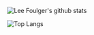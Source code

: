 ![Lee Foulger's github stats](https://github-readme-stats.vercel.app/api/?username=LeeFoulger&include_all_commits=true&show_icons=true&title_color=d00&icon_color=541717&text_color=9f9f9f&bg_color=151515)

![Top Langs](https://github-readme-stats.vercel.app/api/top-langs/?username=LeeFoulger&layout=default&theme=dark&hide_title=true)
